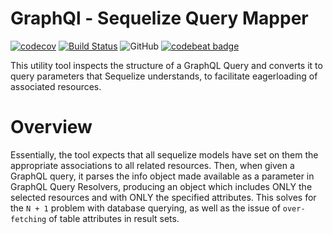 # GraphQl - Sequelize Query Mapper
[![codecov](https://codecov.io/gh/jsamchineme/graphql-sequelize-query-loader/branch/master/graph/badge.svg)](https://codecov.io/gh/jsamchineme/graphql-sequelize-query-loader)
[![Build Status](https://travis-ci.com/jsamchineme/graphql-sequelize-query-loader.svg?branch=master)](https://travis-ci.com/jsamchineme/graphql-sequelize-query-loader)
![GitHub](https://img.shields.io/github/license/jsamchineme/graphql-sequelize-query-loader.svg)
[![codebeat badge](https://codebeat.co/badges/0c5b767b-a1e4-4f4f-9feb-5911690d1077)](https://codebeat.co/projects/github-com-jsamchineme-graphql-sequelize-query-loader-master)

This utility tool inspects the structure of a GraphQL Query and converts it to query parameters that Sequelize understands, to facilitate eagerloading of associated resources.

# Overview
Essentially, the tool expects that all sequelize models have set on them the appropriate associations to all related resources. Then, when given a GraphQL query, it parses the info object made available as a parameter in GraphQL Query Resolvers, producing an object which includes ONLY the selected resources and with ONLY the specified attributes. This solves for the `N + 1` problem with database querying, as well as the issue of `over-fetching` of table attributes in result sets.